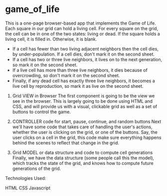 # game_of_life

This is a one-page browser-based app that implements the Game of Life.  Each square in our grid can hold a living cell.  For every square on the grid, the cell can be in one of the two states: living or dead.  If the square holds a living cell, it is filled in.  Otherwise, it is blank.

- If a cell has fewer than two living adjacent neighbors then the cell dies, by under-population. If a cell dies, don't mark it on the second sheet.
- If a cell has two or three live neighbors, it lives on to the next generation, so mark it on the second sheet.
- If a live cell has more than three live neighbors, it dies because of overcrowding, so don't mark it on the second sheet.
- Finally, if any dead cell has exactly three live neighbors, it becomes a live cell by reproduction, so mark it as live on the second sheet.


1) Grid VIEW in Browser
The first component is going to be the view we see in the browser. This is largely going to be done using HTML and CSS, and will provide us with a visual, clickable grid as well as a set of buttons to control the game.

2) CONTROLLER code for start, pause, continue, and random buttons
Next we'll have some code that takes care of handling the user's actions, whether the user is clicking on the grid, or one of the buttons. Say, the user clicks on a cell in the grid, this code make sure everything happens behind the scenes to reflect that change in the grid.

3) Grid MODEL or data structure and code to compute cell generations
Finally, we have the data structure (some people call this the model), which tracks the state of the grid, and knows how to compute future generations of the grid.


Technologies Used: 

HTML
CSS
Javascript
